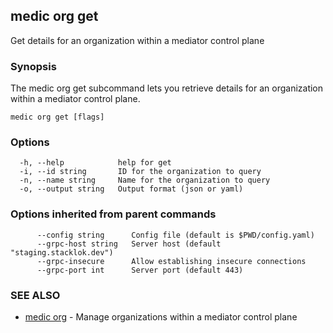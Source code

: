 ## medic org get

Get details for an organization within a mediator control plane

### Synopsis

The medic org get subcommand lets you retrieve details for an organization within a
mediator control plane.

```
medic org get [flags]
```

### Options

```
  -h, --help            help for get
  -i, --id string       ID for the organization to query
  -n, --name string     Name for the organization to query
  -o, --output string   Output format (json or yaml)
```

### Options inherited from parent commands

```
      --config string      Config file (default is $PWD/config.yaml)
      --grpc-host string   Server host (default "staging.stacklok.dev")
      --grpc-insecure      Allow establishing insecure connections
      --grpc-port int      Server port (default 443)
```

### SEE ALSO

* [medic org](medic_org.md)	 - Manage organizations within a mediator control plane

